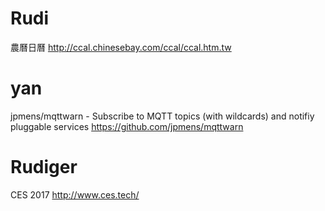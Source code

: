 # Rudi

農曆日曆
<http://ccal.chinesebay.com/ccal/ccal.htm.tw>

# yan

jpmens/mqttwarn - Subscribe to MQTT topics (with wildcards) and notifiy pluggable services
<https://github.com/jpmens/mqttwarn>


# Rudiger
CES 2017
http://www.ces.tech/